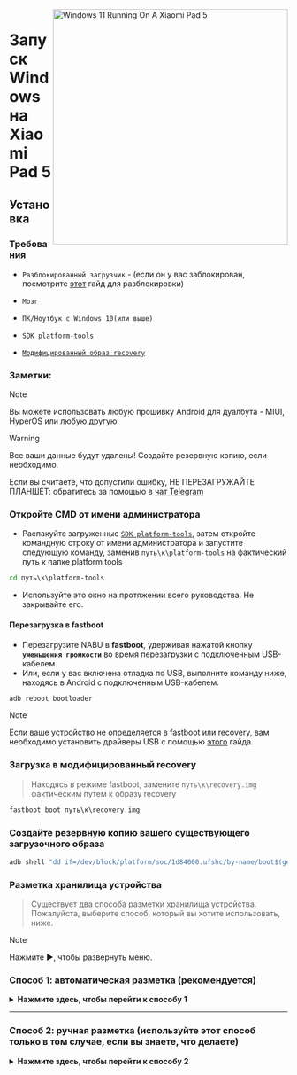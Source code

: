 <img align="right" src="https://raw.githubusercontent.com/erdilS/Port-Windows-11-Xiaomi-Pad-5/main/nabu.png" width="425" alt="Windows 11 Running On A Xiaomi Pad 5">

# Запуск Windows на Xiaomi Pad 5

## Установка

### Требования
- ```Разблокированный загрузчик``` - (если он у вас заблокирован, посмотрите [этот](unlock-bootloader-ru.md) гайд для разблокировки)

-  ```Мозг```

- ```ПК/Ноутбук c Windows 10(или выше)```

- [```SDK platform-tools```](https://developer.android.com/studio/releases/platform-tools)

- [```Модифицированный образ recovery```](https://github.com/erdilS/Port-Windows-11-Xiaomi-Pad-5/releases/download/1.0/recovery.img)

### Заметки:
> [!NOTE]
> Вы можете использовать любую прошивку Android для дуалбута - MIUI, HyperOS или любую другую

> [!WARNING]
> Все ваши данные будут удалены! Создайте резервную копию, если необходимо.
> 
>  Если вы считаете, что допустили ошибку, НЕ ПЕРЕЗАГРУЖАЙТЕ ПЛАНШЕТ: обратитесь за помощью в [чат Telegram](https://t.me/nabuwoaru)

### Откройте CMD от имени администратора
- Распакуйте загруженные [```SDK platform-tools```](https://developer.android.com/studio/releases/platform-tools), затем откройте командную строку от имени администратора и запустите следующую команду, заменив `путь\к\platform-tools` на фактический путь к папке platform tools
```cmd
cd путь\к\platform-tools
```
- Используйте это окно на протяжении всего руководства. Не закрывайте его.

#### Перезагрузка в fastboot 
- Перезагрузите NABU в **fastboot**, удерживая нажатой кнопку **`уменьшения громкости`** во время перезагрузки с подключенным USB-кабелем.
- Или, если у вас включена отладка по USB, выполните команду ниже, находясь в Android с подключенным USB-кабелем.
```cmd
adb reboot bootloader
```
> [!NOTE]
> Если ваше устройство не определяется в fastboot или recovery, вам необходимо установить драйверы USB с помощью [этого](troubleshooting-ru.md#device-is-not-recognized-in-fastboot-or-recovery) гайда.


### Загрузка в модифицированный recovery
> Находясь в режиме fastboot, замените `путь\к\recovery.img` фактическим путем к образу recovery
```cmd
fastboot boot путь\к\recovery.img
```

### Создайте резервную копию вашего существующего загрузочного образа
```cmd
adb shell "dd if=/dev/block/platform/soc/1d84000.ufshc/by-name/boot$(getprop ro.boot.slot_suffix) of=/tmp/normal_boot.img" && adb pull /tmp/normal_boot.img
```

### Разметка хранилища устройства
> Существует два способа разметки хранилища устройства. Пожалуйста, выберите способ, который вы хотите использовать, ниже.
 
> [!NOTE]
>
> Нажмите ▶, чтобы развернуть меню.

### Способ 1: автоматическая разметка (рекомендуется)

<details>
  <summary><strong>Нажмите здесь, чтобы перейти к способу 1</strong></summary> 

### Запустите скрипт разметки

> Замените **$** на объём памяти, который вы хотите выделить для Windows (не добавляйте ГБ, просто напишите число)
> 
> Скрипт может попросить вас запустить его еще раз. В таком случае, выполните эту же команду заново.
```cmd
adb shell partition $
```

### [Следующий шаг: получение root-доступа на вашем устройстве](/guide/Russian/2-rootguide-ru.md)

</details>

----

### Способ 2: ручная разметка (используйте этот способ только в том случае, если вы знаете, что делаете)

<details>
  <summary><strong>Нажмите здесь, чтобы перейти к способу 2</strong></summary>  

#### Размонтируйте раздел userdata
> Если после выполнения следующей команды вы получили ошибку, проигнорируете её
```cmd
adb shell umount /dev/block/by-name/userdata
``` 

#### Изменение размера таблицы разделов
```cmd
adb shell sgdisk --resize-table 64 /dev/block/sda
```

### Подготовка к разметке
```cmd
adb shell parted /dev/block/sda
``` 

#### Вывод текущей таблицы разделов
> Parted выведет список разделов, **userdata** должен быть последним в списке
```cmd
print
``` 

#### Удаление раздела userdata
> Замените **$** на номер раздела **userdata**, который должен быть равен **31**
```cmd
rm $
``` 

#### Создание раздела под Android 
> Замените **10.9GB** на предыдущее начальное значение **userdata**, которое мы только что удалили
>
> Замените **70GB** на конечное значение, которое вы хотите присвоить **userdata**. В этом примере доступное для использования пространство в Android составит 70GB — 10.9GB = **59GB**
```cmd
mkpart userdata ext4 10.9GB 70GB
``` 

#### Создание раздела ESP
> Замените **70GB** на конечное значение **userdata**
>
> Замените **70.3GB** на значение, которое вы использовали ранее, добавив к нему **0.3GB**
```cmd
mkpart esp fat32 70GB 70.3GB
``` 

#### Создание раздела Windows
> Замените **70.3GB** на конечное значение **esp**
```cmd
mkpart win ntfs 70.3GB -0MB
``` 

#### Делаем ESP загрузочным
> Используйте `print`, чтобы увидеть все разделы. Замените "$" на номер раздела ESP, который должен быть **32**
```cmd
set $ esp on
``` 

#### Выход из parted
```cmd
quit
``` 

### Форматирование разделов Windows и ESP
> Убедитесь, что у раздела **win** действительно номер раздела **33**, прокрутив вверх вывод команды `print`
```cmd
adb shell mkfs.ntfs -f /dev/block/sda33 -L WINNABU
``` 

> Убедитесь, что у раздела **esp** действительно указан номер раздела **32**, прокрутив до вывода команды `print`
```cmd
adb shell mkfs.fat -F32 -s1 /dev/block/sda32 -n ESPNABU
```

### Исправление GPT
> В противном случае Windows может превратить ваше устройство в кирпич
```cmd
adb shell fix gpt
```

#### Перезагрузите свое устройство
> Для проверки, запускается ли Android
>
> Если нет, перезагрузите устройство в режим **recovery** и выполните сброс до заводских настроек
```cmd
adb reboot recovery
```

### [Следующий шаг: получение root-прав на вашем устройстве](/guide/Russian/2-rootguide-ru.md)

----

</details>
